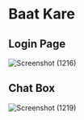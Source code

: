 # Baat Kare

## Login Page

![Screenshot (1216)](https://user-images.githubusercontent.com/61904192/130483521-a8cfa839-c79f-4234-b12d-5030e63926a8.png)

## Chat Box

![Screenshot (1219)](https://user-images.githubusercontent.com/61904192/131260616-275a87fd-72a4-4daa-86fa-4e92097e13a0.png)
